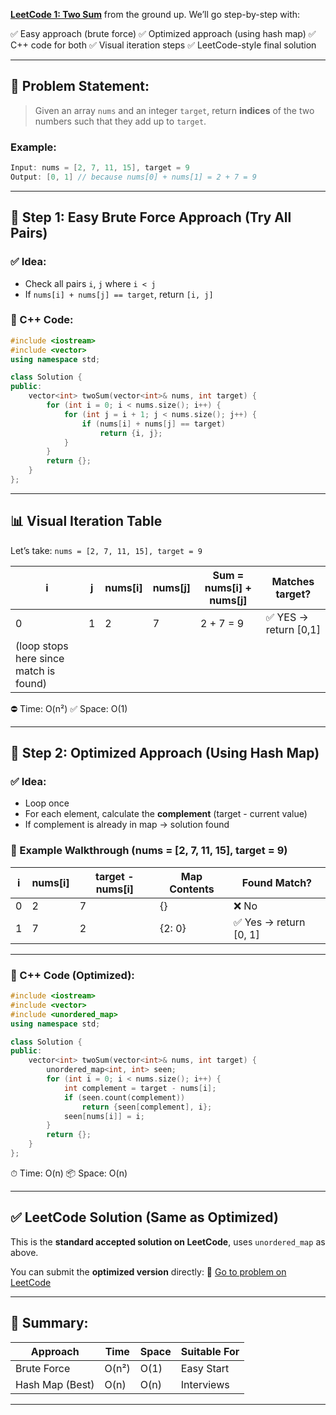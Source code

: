 [**LeetCode 1: Two Sum**](https://leetcode.com/problems/two-sum/) from the ground up. We’ll go step-by-step with:

✅ Easy approach (brute force)
✅ Optimized approach (using hash map)
✅ C++ code for both
✅ Visual iteration steps
✅ LeetCode-style final solution

---

## 🧠 Problem Statement:

> Given an array `nums` and an integer `target`, return **indices** of the two numbers such that they add up to `target`.

### Example:

```cpp
Input: nums = [2, 7, 11, 15], target = 9  
Output: [0, 1] // because nums[0] + nums[1] = 2 + 7 = 9
```

---

## 🔹 Step 1: Easy Brute Force Approach (Try All Pairs)

### ✅ Idea:

* Check all pairs `i`, `j` where `i < j`
* If `nums[i] + nums[j] == target`, return `[i, j]`

### 🧾 C++ Code:

```cpp
#include <iostream>
#include <vector>
using namespace std;

class Solution {
public:
    vector<int> twoSum(vector<int>& nums, int target) {
        for (int i = 0; i < nums.size(); i++) {
            for (int j = i + 1; j < nums.size(); j++) {
                if (nums[i] + nums[j] == target)
                    return {i, j};
            }
        }
        return {};
    }
};
```

---

## 📊 Visual Iteration Table

Let’s take: `nums = [2, 7, 11, 15], target = 9`

| i                                      | j | nums\[i] | nums\[j] | Sum = nums\[i] + nums\[j] | Matches target?       |
| -------------------------------------- | - | -------- | -------- | ------------------------- | --------------------- |
| 0                                      | 1 | 2        | 7        | 2 + 7 = 9                 | ✅ YES → return \[0,1] |
| (loop stops here since match is found) |   |          |          |                           |                       |

⛔ Time: O(n²)
✅ Space: O(1)

---

## 🔹 Step 2: Optimized Approach (Using Hash Map)

### ✅ Idea:

* Loop once
* For each element, calculate the **complement** (target - current value)
* If complement is already in map → solution found

### 🔁 Example Walkthrough (nums = \[2, 7, 11, 15], target = 9)

| i | nums\[i] | target - nums\[i] | Map Contents | Found Match?           |
| - | -------- | ----------------- | ------------ | ---------------------- |
| 0 | 2        | 7                 | {}           | ❌ No                   |
| 1 | 7        | 2                 | {2: 0}       | ✅ Yes → return \[0, 1] |

---

### 🧾 C++ Code (Optimized):

```cpp
#include <iostream>
#include <vector>
#include <unordered_map>
using namespace std;

class Solution {
public:
    vector<int> twoSum(vector<int>& nums, int target) {
        unordered_map<int, int> seen;
        for (int i = 0; i < nums.size(); i++) {
            int complement = target - nums[i];
            if (seen.count(complement))
                return {seen[complement], i};
            seen[nums[i]] = i;
        }
        return {};
    }
};
```

⏱ Time: O(n)
📦 Space: O(n)

---

## ✅ LeetCode Solution (Same as Optimized)

This is the **standard accepted solution on LeetCode**, uses `unordered_map` as above.

You can submit the **optimized version** directly:
🔗 [Go to problem on LeetCode](https://leetcode.com/problems/two-sum/)

---

## 🏁 Summary:

| Approach        | Time  | Space | Suitable For |
| --------------- | ----- | ----- | ------------ |
| Brute Force     | O(n²) | O(1)  | Easy Start   |
| Hash Map (Best) | O(n)  | O(n)  | Interviews   |

---

